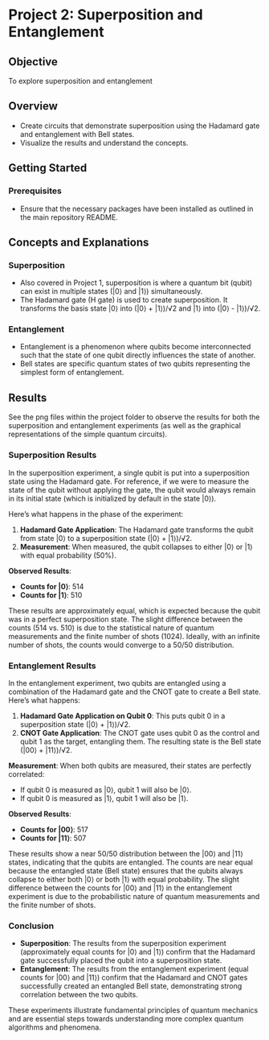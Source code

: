 # Project 2: Superposition and Entanglement

## Objective

To explore superposition and entanglement

## Overview

- Create circuits that demonstrate superposition using the Hadamard gate and entanglement with Bell states.
- Visualize the results and understand the concepts.

## Getting Started

### Prerequisites
- Ensure that the necessary packages have been installed as outlined in the main repository README.

## Concepts and Explanations

### Superposition
- Also covered in Project 1, superposition is where a quantum bit (qubit) can exist in multiple states (|0⟩ and |1⟩) simultaneously.
- The Hadamard gate (H gate) is used to create superposition. It transforms the basis state |0⟩ into (|0⟩ + |1⟩)/√2 and |1⟩ into (|0⟩ - |1⟩)/√2.

### Entanglement
- Entanglement is a phenomenon where qubits become interconnected such that the state of one qubit directly influences the state of another.
- Bell states are specific quantum states of two qubits representing the simplest form of entanglement.

## Results

See the png files within the project folder to observe the results for both the superposition and entanglement experiments (as well as the graphical representations of the simple quantum circuits).

### Superposition Results

In the superposition experiment, a single qubit is put into a superposition state using the Hadamard gate. For reference, if we were to measure the state of the qubit without applying the gate, the qubit would always remain in its initial state (which is initialized by default in the state |0⟩). 

Here’s what happens in the phase of the experiment:

1. **Hadamard Gate Application**: The Hadamard gate transforms the qubit from state |0⟩ to a superposition state (|0⟩ + |1⟩)/√2.
2. **Measurement**: When measured, the qubit collapses to either |0⟩ or |1⟩ with equal probability (50%).

**Observed Results**:
- **Counts for |0⟩**: 514
- **Counts for |1⟩**: 510

These results are approximately equal, which is expected because the qubit was in a perfect superposition state. The slight difference between the counts (514 vs. 510) is due to the statistical nature of quantum measurements and the finite number of shots (1024). Ideally, with an infinite number of shots, the counts would converge to a 50/50 distribution.

### Entanglement Results

In the entanglement experiment, two qubits are entangled using a combination of the Hadamard gate and the CNOT gate to create a Bell state. Here’s what happens:

1. **Hadamard Gate Application on Qubit 0**: This puts qubit 0 in a superposition state (|0⟩ + |1⟩)/√2.
2. **CNOT Gate Application**: The CNOT gate uses qubit 0 as the control and qubit 1 as the target, entangling them. The resulting state is the Bell state (|00⟩ + |11⟩)/√2.

**Measurement**: When both qubits are measured, their states are perfectly correlated:
- If qubit 0 is measured as |0⟩, qubit 1 will also be |0⟩.
- If qubit 0 is measured as |1⟩, qubit 1 will also be |1⟩.

**Observed Results**:
- **Counts for |00⟩**: 517
- **Counts for |11⟩**: 507

These results show a near 50/50 distribution between the |00⟩ and |11⟩ states, indicating that the qubits are entangled. The counts are near equal because the entangled state (Bell state) ensures that the qubits always collapse to either both |0⟩ or both |1⟩ with equal probability. The slight difference between the counts for |00⟩ and |11⟩ in the entanglement experiment is due to the probabilistic nature of quantum measurements and the finite number of shots.

### Conclusion

- **Superposition**: The results from the superposition experiment (approximately equal counts for |0⟩ and |1⟩) confirm that the Hadamard gate successfully placed the qubit into a superposition state.
- **Entanglement**: The results from the entanglement experiment (equal counts for |00⟩ and |11⟩) confirm that the Hadamard and CNOT gates successfully created an entangled Bell state, demonstrating strong correlation between the two qubits.

These experiments illustrate fundamental principles of quantum mechanics and are essential steps towards understanding more complex quantum algorithms and phenomena.
